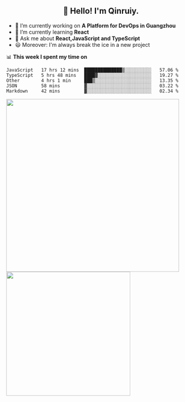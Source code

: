 <h2 align="center">👋 Hello! I'm Qinruiy.</h2>


- 🔭 I’m currently working on **A Platform for DevOps in Guangzhou**
- 🌱 I’m currently learning **React**
- 💬 Ask me about **React,JavaScript and TypeScript**
- 😃 Moreover: I'm always break the ice in a new project

📊 **This week I spent my time on**

<!--START_SECTION:waka-->
```text
JavaScript   17 hrs 12 mins  ██████████████▒░░░░░░░░░░   57.06 % 
TypeScript   5 hrs 48 mins   ████▓░░░░░░░░░░░░░░░░░░░░   19.27 % 
Other        4 hrs 1 min     ███▒░░░░░░░░░░░░░░░░░░░░░   13.35 % 
JSON         58 mins         ▓░░░░░░░░░░░░░░░░░░░░░░░░   03.22 % 
Markdown     42 mins         ▓░░░░░░░░░░░░░░░░░░░░░░░░   02.34 % 
```
<!--END_SECTION:waka-->

<p>
<img align="left" width="460" src="https://github-readme-stats.vercel.app/api?username=Qinruiy&custom_title=Qrinruiy's Github Stats&theme=graywhite&hide_border=true"/> <img align="left" width="330" src="https://github-readme-stats.vercel.app/api/top-langs/?username=Qinruiy&layout=compact&theme=graywhite&hide_border=true"/>
</p>
